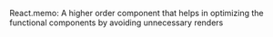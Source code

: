 React.memo: A higher order component that helps in optimizing the functional components by avoiding unnecessary renders